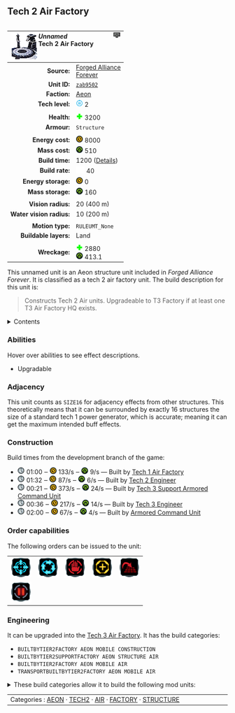 Tech 2 Air Factory
----
<table align="right">
    <thead>
        <tr>
            <th align="left" colspan="2">
                <img align="left" src="icons/units/ZAB9502_icon.png" title="The unit icon" /><img align="right" src="icons/strategicicons/icon_factory2_air_rest.png" title="icon_factory2_air" /><i>Unnamed</i><br />Tech 2 Air Factory
            </th>
        </tr>
    </thead>
    <tbody>
        <tr>
            <td align="right"><strong>Source:</strong></td>
            <td><a href="Forged Alliance Forever">Forged Alliance<br />Forever</a></td>
        </tr>
        <tr>
            <td align="right"><strong>Unit ID:</strong></td>
            <td><a href="https://github.com/FAForever/fa/D:/faf-development/fa/units/ZAB9502/ZAB9502_unit.bp"><code>zab9502</code></a></td>
        </tr>
        <tr>
            <td align="right"><strong>Faction:</strong></td>
            <td><a href="_categories.AEON">Aeon</a></td>
        </tr>
        <tr>
            <td align="right"><strong>Tech level:</strong></td>
            <td><img src="icons/T2.png" title="Tech 2" /> 2</td>
        </tr>
        <tr><td align="center" colspan="2"></td></tr>
        <tr>
            <td align="right"><strong>Health:</strong></td>
            <td><img src="icons/health.png" title="Health" /> 3200</td>
        </tr>
        <tr>
            <td align="right"><strong>Armour:</strong></td>
            <td><code>Structure</code></td>
        </tr>
        <tr><td align="center" colspan="2"></td></tr>
        <tr>
            <td align="right"><strong>Energy cost:</strong></td>
            <td><img src="icons/energy.png" title="Energy" /> 8000</td>
        </tr>
        <tr>
            <td align="right"><strong>Mass cost:</strong></td>
            <td><img src="icons/mass.png" title="Mass" /> 510</td>
        </tr>
        <tr>
            <td align="right"><strong>Build time:</strong></td>
            <td>1200 (<a href="#construction">Details</a>)</td>
        </tr>
        <tr>
            <td align="right"><strong>Build rate:</strong></td>
            <td><img src="icons/build.png" title="Build" /> 40</td>
        </tr>
        <tr>
            <td align="right"><strong>Energy storage:</strong></td>
            <td><img src="icons/energy.png" title="Energy" /> 0</td>
        </tr>
        <tr>
            <td align="right"><strong>Mass storage:</strong></td>
            <td><img src="icons/mass.png" title="Mass" /> 160</td>
        </tr>
        <tr><td align="center" colspan="2"></td></tr>
        <tr>
            <td align="right"><strong>Vision radius:</strong></td>
            <td> <span title="0.40 km, 0.25 mi">20 (400 m)</span></td>
        </tr>
        <tr>
            <td align="right"><strong>Water vision radius:</strong></td>
            <td> <span title="0.20 km, 0.12 mi">10 (200 m)</span></td>
        </tr>
        <tr><td align="center" colspan="2"></td></tr>
        <tr>
            <td align="right"><strong>Motion type:</strong></td>
            <td><code>RULEUMT_None</code></td>
        </tr>
        <tr>
            <td align="right"><strong>Buildable layers:</strong></td>
            <td>Land</td>
        </tr>
        <tr><td align="center" colspan="2"></td></tr>
        <tr>
            <td align="right"><strong>Wreckage:</strong></td>
            <td><img src="icons/health.png" title="Health" /> 2880<br /><img src="icons/mass.png" title="Mass" /> 413.1</td>
        </tr>
    </tbody>
</table>

This unnamed unit is an Aeon structure unit included in *Forged Alliance Forever*.
It is classified as a tech 2 air factory unit.
The build description for this unit is:

<blockquote>Constructs Tech 2 Air units. Upgradeable to T3 Factory if at least one T3 Air Factory HQ exists.</blockquote>

<details>
<summary>Contents</summary>

1. – <a href="#abilities">Abilities</a>
2. – <a href="#adjacency">Adjacency</a>
3. – <a href="#construction">Construction</a>
4. – <a href="#order-capabilities">Order capabilities</a>
5. – <a href="#engineering">Engineering</a>
</details>

### Abilities
Hover over abilities to see effect descriptions.

* <span title="Can build a unit to replace itself">Upgradable</span>

### Adjacency
This unit counts as `SIZE16` for adjacency effects from other structures. This theoretically means that it can be surrounded by exactly 16 structures the size of a standard tech 1 power generator, which is accurate; meaning it can get the maximum intended buff effects. 

### Construction
Build times from the development branch of the game:
* <img src="icons/time.png" title="Time" /> 01:00 ‒ <img src="icons/energy.png" title="Energy" /> 133/s ‒ <img src="icons/mass.png" title="Mass" /> 9/s — Built by <a href="UAB0102">Tech 1 Air Factory</a>
* <img src="icons/time.png" title="Time" /> 01:32 ‒ <img src="icons/energy.png" title="Energy" /> 87/s ‒ <img src="icons/mass.png" title="Mass" /> 6/s — Built by <a href="UAL0208">Tech 2 Engineer</a>
* <img src="icons/time.png" title="Time" /> 00:21 ‒ <img src="icons/energy.png" title="Energy" /> 373/s ‒ <img src="icons/mass.png" title="Mass" /> 24/s — Built by <a href="UAL0301">Tech 3 Support Armored Command Unit</a>
* <img src="icons/time.png" title="Time" /> 00:36 ‒ <img src="icons/energy.png" title="Energy" /> 217/s ‒ <img src="icons/mass.png" title="Mass" /> 14/s — Built by <a href="UAL0309">Tech 3 Engineer</a>
* <img src="icons/time.png" title="Time" /> 02:00 ‒ <img src="icons/energy.png" title="Energy" /> 67/s ‒ <img src="icons/mass.png" title="Mass" /> 4/s — Built by <a href="UAL0001">Armored Command Unit</a>

### Order capabilities
The following orders can be issued to the unit:
<table>
<td><img float="left" src="icons/orders/move.png" title="Move" /></td>
<td><img float="left" src="icons/orders/patrol.png" title="Patrol" /></td>
<td><img float="left" src="icons/orders/stop.png" title="Stop" /></td>
<td><img float="left" src="icons/orders/guard.png" title="Assist" /></td>
<td><img float="left" src="icons/orders/stand-ground.png" title="Fire State" /></td>
<tr>
<td><img float="left" src="icons/orders/pause.png" title="Pause Construction
Pause/unpause current construction order" /></td>
</table>

### Engineering
It can be upgraded into the <a href="ZAB9602">Tech 3 Air Factory</a>.
It has the build categories:
* <code>BUILTBYTIER2FACTORY AEON MOBILE CONSTRUCTION</code>
* <code>BUILTBYTIER2SUPPORTFACTORY AEON STRUCTURE AIR</code>
* <code>BUILTBYTIER2FACTORY AEON MOBILE AIR</code>
* <code>TRANSPORTBUILTBYTIER2FACTORY AEON MOBILE AIR</code>


<details>
<summary>These build categories allow it to build the following mod units:

</summary>

<table>
    <tr>
        <td><img src="icons/T1.png" title="T1" /></td>
        <td><a href="UAL0105"><img src="icons/units/UAL0105_icon.png" title="Tech 1 Engineer" width="64px" /></a></td>
        <td><a href="UAA0101"><img src="icons/units/UAA0101_icon.png" title="Tech 1 Air Scout" width="64px" /></a></td>
        <td><a href="UAA0102"><img src="icons/units/UAA0102_icon.png" title="Tech 1 Interceptor" width="64px" /></a></td>
        <td><a href="UAA0103"><img src="icons/units/UAA0103_icon.png" title="Tech 1 Attack Bomber" width="64px" /></a></td>
        <td><a href="UAA0107"><img src="icons/units/UAA0107_icon.png" title="Tech 1 Light Air Transport" width="64px" /></a></td>
    </tr>
    <tr>
        <td><img src="icons/T2.png" title="T2" /></td>
        <td><a href="UAL0208"><img src="icons/units/UAL0208_icon.png" title="Tech 2 Engineer" width="64px" /></a></td>
        <td><a href="XAA0202"><img src="icons/units/XAA0202_icon.png" title="Tech 2 Combat Fighter" width="64px" /></a></td>
        <td><a href="UAA0204"><img src="icons/units/UAA0204_icon.png" title="Tech 2 Torpedo Bomber" width="64px" /></a></td>
        <td><a href="UAA0203"><img src="icons/units/UAA0203_icon.png" title="Tech 2 Gunship" width="64px" /></a></td>
        <td><a href="DAA0206"><img src="icons/units/DAA0206_icon.png" title="Tech 2 Guided Missile" width="64px" /></a></td>
        <td><a href="UAA0104"><img src="icons/units/UAA0104_icon.png" title="Tech 2 Air Transport" width="64px" /></a></td>
    </tr>
</table>

</details>


<table align="center">
<td width="1215px">Categories : 
<a href="_categories.AEON">AEON</a> · 
<a href="_categories.TECH2">TECH2</a> · 
<a href="_categories.AIR">AIR</a> · 
<a href="_categories.FACTORY">FACTORY</a> · 
<a href="_categories.STRUCTURE">STRUCTURE</a></td>
</table>
